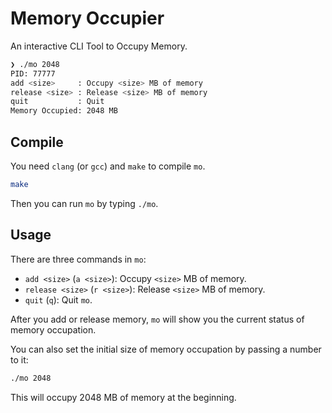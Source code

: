 # Memory Occupier

An interactive CLI Tool to Occupy Memory.

```sh
❯ ./mo 2048
PID: 77777
add <size>     : Occupy <size> MB of memory
release <size> : Release <size> MB of memory
quit           : Quit
Memory Occupied: 2048 MB
```

## Compile

You need `clang` (or `gcc`) and `make` to compile `mo`.

```sh
make
```

Then you can run `mo` by typing `./mo`.

## Usage

There are three commands in `mo`:

- `add <size>` (`a <size>`): Occupy `<size>` MB of memory.
- `release <size>` (`r <size>`): Release `<size>` MB of memory.
- `quit` (`q`): Quit `mo`.

After you add or release memory, `mo` will show you the current status of memory occupation.

You can also set the initial size of memory occupation by passing a number to it:

```sh
./mo 2048
```

This will occupy 2048 MB of memory at the beginning.
